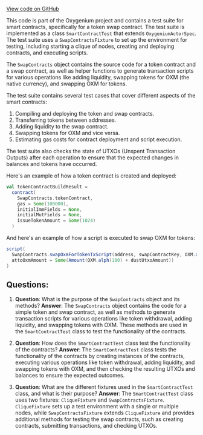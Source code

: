 [View code on GitHub](https://github.com/oxygenium/oxygenium/app/src/it/scala/org/oxygenium/app/SmartContractTest.scala)

This code is part of the Oxygenium project and contains a test suite for smart contracts, specifically for a token swap contract. The test suite is implemented as a class `SmartContractTest` that extends `OxygeniumActorSpec`. The test suite uses a `SwapContractsFixture` to set up the environment for testing, including starting a clique of nodes, creating and deploying contracts, and executing scripts.

The `SwapContracts` object contains the source code for a token contract and a swap contract, as well as helper functions to generate transaction scripts for various operations like adding liquidity, swapping tokens for OXM (the native currency), and swapping OXM for tokens.

The test suite contains several test cases that cover different aspects of the smart contracts:

1. Compiling and deploying the token and swap contracts.
2. Transferring tokens between addresses.
3. Adding liquidity to the swap contract.
4. Swapping tokens for OXM and vice versa.
5. Estimating gas costs for contract deployment and script execution.

The test suite also checks the state of UTXOs (Unspent Transaction Outputs) after each operation to ensure that the expected changes in balances and tokens have occurred.

Here's an example of how a token contract is created and deployed:

```scala
val tokenContractBuildResult =
  contract(
    SwapContracts.tokenContract,
    gas = Some(100000),
    initialImmFields = None,
    initialMutFields = None,
    issueTokenAmount = Some(1024)
  )
```

And here's an example of how a script is executed to swap OXM for tokens:

```scala
script(
  SwapContracts.swapOxmForTokenTxScript(address, swapContractKey, OXM.alph(100)),
  attoOxmAmount = Some(Amount(OXM.alph(100) + dustUtxoAmount))
)
```
## Questions: 
 1. **Question**: What is the purpose of the `SwapContracts` object and its methods?
   **Answer**: The `SwapContracts` object contains the code for a simple token and swap contract, as well as methods to generate transaction scripts for various operations like token withdrawal, adding liquidity, and swapping tokens with OXM. These methods are used in the `SmartContractTest` class to test the functionality of the contracts.

2. **Question**: How does the `SmartContractTest` class test the functionality of the contracts?
   **Answer**: The `SmartContractTest` class tests the functionality of the contracts by creating instances of the contracts, executing various operations like token withdrawal, adding liquidity, and swapping tokens with OXM, and then checking the resulting UTXOs and balances to ensure the expected outcomes.

3. **Question**: What are the different fixtures used in the `SmartContractTest` class, and what is their purpose?
   **Answer**: The `SmartContractTest` class uses two fixtures: `CliqueFixture` and `SwapContractsFixture`. `CliqueFixture` sets up a test environment with a single or multiple nodes, while `SwapContractsFixture` extends `CliqueFixture` and provides additional methods for testing the swap contracts, such as creating contracts, submitting transactions, and checking UTXOs.